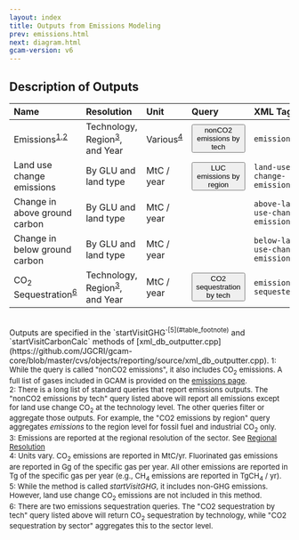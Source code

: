 ```yaml
---
layout: index
title: Outputs from Emissions Modeling
prev: emissions.html
next: diagram.html
gcam-version: v6 
---
```


## Description of Outputs

| Name | Resolution | Unit | Query | XML Tag |
| :--- | :--- | :--- | :--- | :--- |
| Emissions<sup>[1,2](#table_footnote)</sup> |  Technology, Region<sup>[3](#table_footnote)</sup>, and Year | Various<sup>[4](#table_footnote)</sup>  | <span id="nonCO2 emissions by tech"><button onclick='getQuery("nonCO2 emissions by tech", "nonCO2 emissions by tech")'>nonCO2 emissions by tech</button></span> | `emissions` |
| Land use change emissions | By GLU and land type | MtC / year | <span id="LUC emissions by region"><button onclick='getQuery("LUC emissions by region", "LUC emissions by region")'>LUC emissions by region</button></span> | `land-use-change-emission` |
| Change in above ground carbon | By GLU and land type | MtC / year |  | `above-land-use-change-emission`|
| Change in below ground carbon | By GLU and land type | MtC / year |  | `below-land-use-change-emission`|
| CO<sub>2</sub> Sequestration<sup>[6](#table_footnote)</sup> |  Technology, Region<sup>[3](#table_footnote)</sup>, and Year | MtC / year  | <span id="CO2 sequestration by tech"><button onclick='getQuery("CO2 sequestration by tech", "CO2 sequestration by tech")'>CO2 sequestration by tech</button></span> | `emissions-sequestered` |

<br/>
Outputs are specified in the `startVisitGHG`<sup>[5](#table_footnote)</sup> and `startVisitCarbonCalc` methods of [xml_db_outputter.cpp](https://github.com/JGCRI/gcam-core/blob/master/cvs/objects/reporting/source/xml_db_outputter.cpp). 

<font size="-1">
<a name="table_footnote">1</a>: While the query is called "nonCO2 emissions", it also includes CO<sub>2</sub> emissions. A full list of gases included in GCAM is provided on the <a href="emissions.html#iamc-reference-card">emissions page</a>.  <br/>
<a name="table_footnote">2</a>: There is a long list of standard queries that report emissions outputs. The "nonCO2 emissions by tech" query listed above will report all emissions except for land use change CO<sub>2</sub> at the technology level. The other queries filter or aggregate those outputs. For example, the "CO2 emissions by region" query aggregates <i>emissions</i> to the region level for fossil fuel and industrial CO<sub>2</sub> only.   <br/>
<a name="table_footnote">3</a>: Emissions are reported at the regional resolution of the sector. See <a href="common_assumptions.html#regional-resolution">Regional Resolution</a>      <br/>
<a name="table_footnote">4</a>: Units vary. CO<sub>2</sub> emissions are reported in MtC/yr. Fluorinated gas emissions are reported in Gg of the specific gas per year. All other emissions are reported in Tg of the specific gas per year (e.g., CH<sub>4</sub> emissions are reported in TgCH<sub>4</sub> / yr).    <br/>
<a name="table_footnote">5</a>: While the method is called <i>startVisitGHG</i>, it includes non-GHG emissions. However, land use change CO<sub>2</sub> emissions are not included in this method.     <br/>
<a name="table_footnote">6</a>: There are two emissions sequestration queries. The "CO2 sequestration by tech" query listed above will return CO<sub>2</sub> sequestration by technology, while "CO2 sequestration by sector" aggregates this to the sector level.     <br/>
</font>